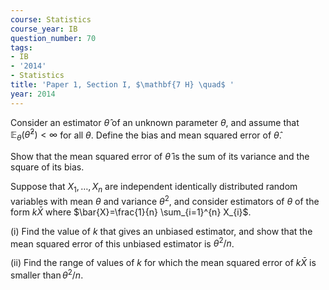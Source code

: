 ```yaml
---
course: Statistics
course_year: IB
question_number: 70
tags:
- IB
- '2014'
- Statistics
title: 'Paper 1, Section I, $\mathbf{7 H} \quad$ '
year: 2014
---
```




Consider an estimator $\hat{\theta}$ of an unknown parameter $\theta$, and assume that $\mathbb{E}_{\theta}\left(\hat{\theta}^{2}\right)<\infty$ for all $\theta$. Define the bias and mean squared error of $\hat{\theta}$.

Show that the mean squared error of $\hat{\theta}$ is the sum of its variance and the square of its bias.

Suppose that $X_{1}, \ldots, X_{n}$ are independent identically distributed random variables with mean $\theta$ and variance $\theta^{2}$, and consider estimators of $\theta$ of the form $k \bar{X}$ where $\bar{X}=\frac{1}{n} \sum_{i=1}^{n} X_{i}$.

(i) Find the value of $k$ that gives an unbiased estimator, and show that the mean squared error of this unbiased estimator is $\theta^{2} / n$.

(ii) Find the range of values of $k$ for which the mean squared error of $k \bar{X}$ is smaller $\operatorname{than} \theta^{2} / n$.